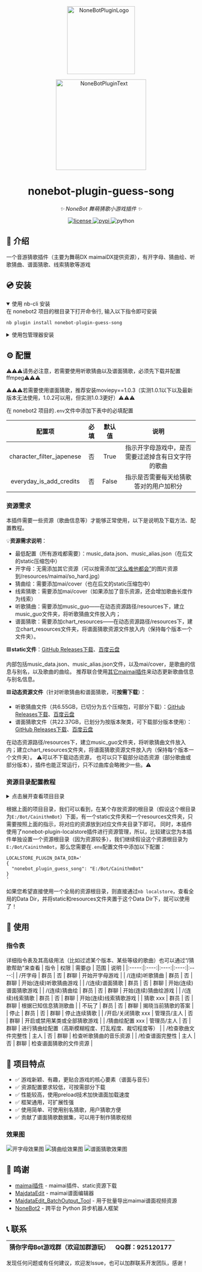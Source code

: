 <div align="center">
  <a href="https://v2.nonebot.dev/store"><img src="https://github.com/A-kirami/nonebot-plugin-template/blob/resources/nbp_logo.png" width="180" height="180" alt="NoneBotPluginLogo"></a>
  <br>
  <p><img src="https://github.com/A-kirami/nonebot-plugin-template/blob/resources/NoneBotPlugin.svg" width="240" alt="NoneBotPluginText"></p>
</div>

<div align="center">

# nonebot-plugin-guess-song

_✨ NoneBot 舞萌猜歌小游戏插件 ✨_


<a href="./LICENSE">
    <img src="https://img.shields.io/github/license/apshuang/nonebot-plugin-guess-song.svg" alt="license">
</a>
<a href="https://pypi.python.org/pypi/nonebot-plugin-guess-song">
    <img src="https://img.shields.io/pypi/v/nonebot-plugin-guess-song.svg" alt="pypi">
</a>
<img src="https://img.shields.io/badge/python-3.9+-blue.svg" alt="python">

</div>


## 📖 介绍

一个音游猜歌插件（主要为舞萌DX maimaiDX提供资源），有开字母、猜曲绘、听歌猜曲、谱面猜歌、线索猜歌等游戏

## 💿 安装

<details open>
<summary>使用 nb-cli 安装</summary>
在 nonebot2 项目的根目录下打开命令行, 输入以下指令即可安装

    nb plugin install nonebot-plugin-guess-song

</details>

<details>
<summary>使用包管理器安装</summary>
在 nonebot2 项目的插件目录下, 打开命令行, 根据你使用的包管理器, 输入相应的安装命令

<details>
<summary>pip</summary>

    pip install nonebot-plugin-guess-song
</details>
<details>
<summary>pdm</summary>

    pdm add nonebot-plugin-guess-song
</details>
<details>
<summary>poetry</summary>

    poetry add nonebot-plugin-guess-song
</details>
<details>
<summary>conda</summary>

    conda install nonebot-plugin-guess-song
</details>

打开 nonebot2 项目根目录下的 `pyproject.toml` 文件, 在 `[tool.nonebot]` 部分追加写入

    plugins = ["nonebot_plugin_guess_song"]

</details>

## ⚙️ 配置

⚠️⚠️⚠️请务必注意，若需要使用听歌猜曲以及谱面猜歌，必须先下载并配置ffmpeg⚠️⚠️⚠️

⚠️⚠️⚠️若需要使用谱面猜歌，推荐安装moviepy==1.0.3（实测1.0.1以下以及最新版本无法使用，1.0.2可以用，但实测1.0.3更好）⚠️⚠️⚠️

在 nonebot2 项目的`.env`文件中添加下表中的必填配置

| 配置项 | 必填 | 默认值 | 说明 |
|:-----:|:----:|:----:|:----:|
| character_filter_japenese | 否 | True | 指示开字母游戏中，是否需要过滤掉含有日文字符的歌曲 |
| everyday_is_add_credits | 否 | False | 指示是否需要每天给猜歌答对的用户加积分 |


### 资源需求
本插件需要一些资源（歌曲信息等）才能够正常使用，以下是说明及下载方法、配置教程。

💡**资源需求说明**：
- 最低配置（所有游戏都需要）：music_data.json、music_alias.json（在后文的static压缩包中）
- 开字母：无需添加其它资源（可以按需添加[“这么难他都会”](https://github.com/apshuang/nonebot-plugin-guess-song/blob/master/so_hard.jpg)的图片资源到/resources/maimai/so_hard.jpg）
- 猜曲绘：需要添加mai/cover（也在后文的static压缩包中）
- 线索猜歌：需要添加mai/cover（如果添加了音乐资源，还会增加歌曲长度作为线索）
- 听歌猜曲：需要添加music_guo——在动态资源路径/resources下，建立music_guo文件夹，将听歌猜曲文件放入内；
- 谱面猜歌：需要添加chart_resources——在动态资源路径/resources下，建立chart_resources文件夹，将谱面猜歌资源文件放入内（保持每个版本一个文件夹）。


🟩**static文件**：[GitHub Releases下载](https://github.com/apshuang/nonebot-plugin-guess-song/releases/tag/Static-resources)、[百度云盘](https://pan.baidu.com/s/1K5d7MqcNh83gh9yerfgGPg?pwd=fiwp)

内部包括music_data.json、music_alias.json文件，以及mai/cover，是歌曲的信息与别名，以及歌曲的曲绘。
推荐联合使用[其它maimai插件](https://github.com/Yuri-YuzuChaN/nonebot-plugin-maimaidx)来动态更新歌曲信息与别名信息。


🟩**动态资源文件**（针对听歌猜曲和谱面猜歌，可**按需下载**）：
- 听歌猜曲文件（共6.55GB，已切分为五个压缩包，可部分下载）：[GitHub Releases下载](https://github.com/apshuang/nonebot-plugin-guess-song/releases/tag/guess_listen-resources)、[百度云盘](https://pan.baidu.com/s/1vVC8p7HDWfczMswOLmE8Og?pwd=gqu3)
- 谱面猜歌文件（共22.37GB，已划分为按版本聚类，可下载部分版本使用）：[GitHub Releases下载](https://github.com/apshuang/nonebot-plugin-guess-song/releases/tag/guess_chart-resources)、[百度云盘](https://pan.baidu.com/s/1kIMeYv46djxJe_p8DMTtfA?pwd=e6sf)

在动态资源路径/resources下，建立music_guo文件夹，将听歌猜曲文件放入内；建立chart_resources文件夹，将谱面猜歌资源文件放入内（保持每个版本一个文件夹）。
⚠️可以不下载动态资源， 也可以只下载部分动态资源（部分歌曲或部分版本），插件也能正常运行，只不过曲库会略微少一些。⚠️

### 资源目录配置教程
<details>
  <summary>点击展开查看项目目录</summary>

  ```plaintext
  CainithmBot/
  ├── static/
  │   ├── mai/
  │   │   └── cover/
  │   ├── music_data.json  # 歌曲信息
  │   ├── music_alias.json  # 歌曲别名信息
  │   └── SourceHanSansSC-Bold.otf  # 发送猜歌帮助所需字体
  ├── resources/
  │   ├── music_guo/  # 国服歌曲音乐文件
  │   │   ├── 8.mp3
  │   │   └── ...
  │   ├── chart_resources/  # 谱面猜歌资源文件
  │   │   ├── 01. maimai/  # 内部需按版本分开各个文件夹
  │   │   │   ├── mp3/
  │   │   │   └── mp4/
  │   │   ├── 02. maimai PLUS/
  │   │   │   ├── mp3/
  │   │   │   └── mp4/
  │   │   └── ...
  │   │   ├── remaster/
  │   │   │   ├── mp3/
  │   │   │   └── mp4/
  └── ...

  ```
</details>


根据上面的项目目录，我们可以看到，在某个存放资源的根目录（假设这个根目录为`E:/Bot/CainithmBot`）下面，有一个static文件夹和一个resources文件夹，只需要按照上面的指示，将对应的资源放到对应文件夹目录下即可。
同时，本插件使用了nonebot-plugin-localstore插件进行资源管理，所以，比较建议您为本插件单独设置一个资源根目录（因为资源较多），我们继续假设这个资源根目录为`E:/Bot/CainithmBot`，那么您需要在`.env`配置文件中添加以下配置：
```dotenv
LOCALSTORE_PLUGIN_DATA_DIR='
{
  "nonebot_plugin_guess_song": "E:/Bot/CainithmBot"
}   
'
```
如果您希望直接使用一个全局的资源根目录，则直接通过`nb localstore`，查看全局的Data Dir，并将static和resources文件夹置于这个Data Dir下，就可以使用了！


## 🎉 使用
### 指令表
详细指令表及其高级用法（比如过滤某个版本、某些等级的歌曲）也可以通过“/猜歌帮助”来查看
| 指令 | 权限 | 需要@ | 范围 | 说明 |
|:-----:|:----:|:----:|:----:|:----:|
| /开字母 | 群员 | 否 | 群聊 | 开始开字母游戏 |
| /(连续)听歌猜曲 | 群员 | 否 | 群聊 | 开始(连续)听歌猜曲游戏 |
| /(连续)谱面猜歌 | 群员 | 否 | 群聊 | 开始(连续)谱面猜歌游戏 |
| /(连续)猜曲绘 | 群员 | 否 | 群聊 | 开始(连续)猜曲绘游戏 |
| /(连续)线索猜歌 | 群员 | 否 | 群聊 | 开始(连续)线索猜歌游戏 |
| 猜歌 xxx | 群员 | 否 | 群聊 | 根据已知信息猜测歌曲 |
| 不玩了 | 群员 | 否 | 群聊 | 揭晓当前猜歌的答案 |
| 停止 | 群员 | 否 | 群聊 | 停止连续猜歌 |
| /开启/关闭猜歌 xxx | 管理员/主人 | 否 | 群聊 | 开启或禁用某类或全部猜歌游戏 |
| /猜曲绘配置 xxx | 管理员/主人 | 否 | 群聊 | 进行猜曲绘配置（高斯模糊程度、打乱程度、裁切程度等） |
| /检查歌曲文件完整性 | 主人 | 否 | 群聊 | 检查听歌猜曲的音乐资源 |
| /检查谱面完整性 | 主人 | 否 | 群聊 | 检查谱面猜歌的文件资源 |


## 📝 项目特点

- ✅ 游戏新颖、有趣，更贴合游戏的核心要素（谱面与音乐）
- ✅ 资源配置要求较低，可按需部分下载
- ✅ 性能较高，使用preload技术加快谱面加载速度
- ✅ 框架通用，可扩展性强
- ✅ 使用简单、可使用别名猜歌，用户猜歌方便
- ✅ 贡献了谱面猜歌数据集，可以用于制作猜歌视频


### 效果图
![开字母效果图](./docs/open_character_screenshot.png)
![猜曲绘效果图](./docs/guess_cover_screenshot.png)
![谱面猜歌效果图](./docs/guess_chart_screenshot.png)


## 🙏 鸣谢

- [maimai插件](https://github.com/Yuri-YuzuChaN/nonebot-plugin-maimaidx) - maimai插件、static资源下载
- [MajdataEdit](https://github.com/LingFeng-bbben/MajdataEdit) - maimai谱面编辑器
- [MajdataEdit_BatchOutput_Tool](https://github.com/apshuang/MajdataEdit_BatchOutput_Tool) - 用于批量导出maimai谱面视频资源
- [NoneBot2](https://github.com/nonebot/nonebot2) - 跨平台 Python 异步机器人框架


## 📞 联系

| 猜你字母Bot游戏群（欢迎加群游玩）  | QQ群：925120177 |
| ---------------- | ---------------- |

发现任何问题或有任何建议，欢迎发Issue，也可以加群联系开发团队，感谢！